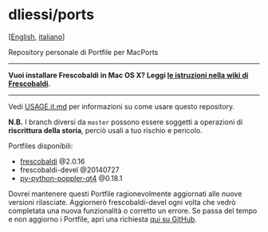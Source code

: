 dliessi/ports
=====

[[English](README.md), [italiano](README.it.md)]

Repository personale di Portfile per MacPorts

*****
**Vuoi installare Frescobaldi in Mac OS X? Leggi [le istruzioni nella wiki di Frescobaldi](https://github.com/wbsoft/frescobaldi/wiki/Come-installare-Frescobaldi-in-Mac-OS-X).**
*****

Vedi [USAGE.it.md](USAGE.it.md) per informazioni su come usare questo repository.

**N.B.** I branch diversi da `master` possono essere soggetti a operazioni di **riscrittura della storia**, perciò usali a tuo rischio e pericolo.

Portfiles disponibili:
* [frescobaldi](http://www.frescobaldi.org/) @2.0.16
* frescobaldi-devel @20140727
* [py-python-poppler-qt4](https://github.com/wbsoft/python-poppler-qt4) @0.18.1

Dovrei mantenere questi Portfile ragionevolmente aggiornati alle nuove versioni rilasciate.
Aggiornerò frescobaldi-devel ogni volta che vedrò completata una nuova funzionalità o corretto un errore.
Se passa del tempo e non aggiorno i Portfile, apri una richiesta [qui su GitHub](https://github.com/dliessi/ports/issues).
